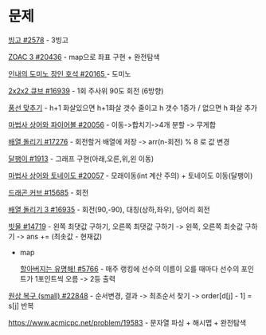 # 문제

[빙고 #2578](https://www.acmicpc.net/problem/2578) - 3빙고

[ZOAC 3 #20436](https://www.acmicpc.net/problem/20436) - map으로 좌표 구현 + 완전탐색

[인내의 도미노 장인 호석 #20165 ](https://www.acmicpc.net/problem/20165) - 도미노

[2x2x2 큐브 #16939](https://www.acmicpc.net/problem/16939) - 1회 주사위 90도 회전 (6방향)

[풍선 맞추기](https://www.acmicpc.net/problem/11509) - h+1 화살있으면 h+1화살 갯수 줄이고 h 갯수 1증가 / 없으면 h 화살 추가

[마법사 상어와 파이어볼 #20056](https://www.acmicpc.net/problem/20056) - 이동->합치기->4개 분할 -> 무게합

[배열 돌리기 #17276](https://www.acmicpc.net/problem/17276) - 회전할거 배열에 저장 -> arr(n-회전) % 8 로 값 변경

[달팽이 #1913](https://www.acmicpc.net/problem/1913) - 그래프 구현(아래,오른,위,왼 이동)

[마법사 상어와 토네이도 #20057](https://www.acmicpc.net/problem/20057) - 모래이동(int 계산 주의) + 토네이도 이동(달팽이)

[드래곤 커브 #15685](https://www.acmicpc.net/problem/15685) - 회전

[배열 돌리기 3 #16935](https://www.acmicpc.net/problem/16935) - 회전(90,-90), 대칭(상하,좌우), 덩어리 회전

[빗물 #14719](https://www.acmicpc.net/problem/14719) - 왼쪽 최댓값 구하기, 오른쪽 최댓값 구하기 -> 왼쪽, 오른쪽 최솟값 구하기 -> ans += (최솟값 - 현재값)

* map

  [할아버지는 유명해! #5766](https://www.acmicpc.net/problem/5766)  - 매주 랭킹에 선수의 이름이 오를 때마다 선수의 포인트가 1포인트씩 오름 -> 2등 출력

[원상 복구 (small) #22848](https://www.acmicpc.net/problem/22858)  - 순서변경, 결과 -> 최초순서 찾기 -> order[d[j] - 1] = s[j] 반복

https://www.acmicpc.net/problem/19583 - 문자열 파싱 + 해시맵 + 완전탐색